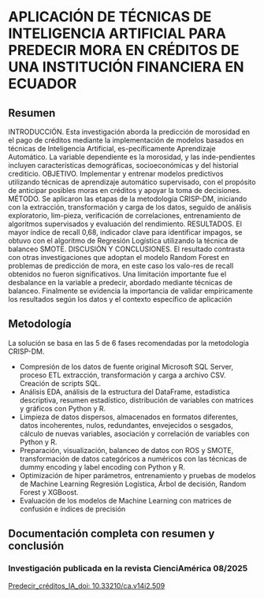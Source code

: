 # APLICACIÓN DE TÉCNICAS DE INTELIGENCIA ARTIFICIAL PARA PREDECIR MORA EN CRÉDITOS DE UNA INSTITUCIÓN FINANCIERA EN ECUADOR
## Resumen
INTRODUCCIÓN. Esta investigación aborda la predicción de morosidad en el pago de créditos mediante la implementación de modelos basados en técnicas de Inteligencia Artificial, es-pecíficamente Aprendizaje Automático. La variable dependiente es la morosidad, y las inde-pendientes incluyen características demográficas, socioeconómicas y del historial crediticio. OBJETIVO. Implementar y entrenar modelos predictivos utilizando técnicas de aprendizaje automático supervisado, con el propósito de anticipar posibles moras en créditos y apoyar la toma de decisiones. MÉTODO. Se aplicaron las etapas de la metodología CRISP-DM, iniciando con la extracción, transformación y carga de los datos, seguido de análisis exploratorio, lim-pieza, verificación de correlaciones, entrenamiento de algoritmos supervisados y evaluación del rendimiento. RESULTADOS. El mayor índice de recall 0,68, indicador clave para identificar impagos, se obtuvo con el algoritmo de Regresión Logística utilizando la técnica de balanceo SMOTE. DISCUSIÓN  Y  CONCLUSIONES.  El  resultado  contrasta  con  otras  investigaciones  que  adoptan el modelo Random Forest en problemas de predicción de mora, en este caso los valo-res de recall obtenidos no fueron significativos. Una limitación importante fue el desbalance en la variable a predecir, abordado mediante técnicas de balanceo. Finalmente se evidencia la importancia de validar empíricamente los resultados según los datos y el contexto específico de aplicación

## Metodología
La solución se basa en las 5 de 6 fases recomendadas por la metodología CRISP-DM.
+ Compresión de los datos de fuente original Microsoft SQL Server, proceso ETL extracción, transformación y carga a archivo CSV. Creación de scripts SQL.
+ Análisis EDA, análisis de la estructura del DataFrame, estadística descriptiva, resumen estadístico, distribución de variables con matrices y gráficos con Python y R.
+ Limpieza de datos dispersos, almacenados en formatos diferentes, datos incoherentes, nulos, redundantes, envejecidos o sesgados, cálculo de nuevas variables, asociación y correlación de variables con Python y R.
+ Preparación, visualización, balanceo de datos con ROS y SMOTE, transformación de datos categóricos a numéricos con las técnicas de dummy encoding y label encoding con Python y R.
+ Optimización de hiper parámetros, entrenamiento y pruebas de modelos de Machine Learning Regresión Logística, Árbol de decisión, Random Forest y XGBoost.
+ Evaluación de los modelos de Machine Learning con matrices de confusión e índices de precisión

## Documentación completa con resumen y conclusión
### Investigación publicada en la revista CienciAmérica 08/2025
[Predecir_créditos_IA_doi: 10.33210/ca.v14i2.509](https://www.cienciamerica.edu.ec/index.php/uti/article/view/509/1051)










